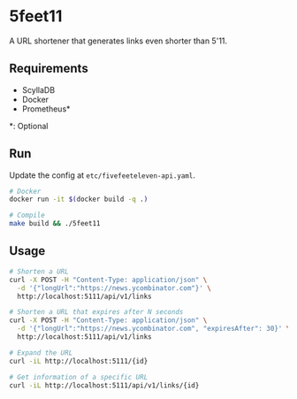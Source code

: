 # 5feet11

A URL shortener that generates links even shorter than 5'11.

## Requirements
- ScyllaDB
- Docker
- Prometheus*

*: Optional

## Run
Update the config at `etc/fivefeeteleven-api.yaml`.
```sh
# Docker
docker run -it $(docker build -q .)

# Compile
make build && ./5feet11
```


## Usage
```bash
# Shorten a URL
curl -X POST -H "Content-Type: application/json" \
  -d '{"longUrl":"https://news.ycombinator.com"}' \
  http://localhost:5111/api/v1/links

# Shorten a URL that expires after N seconds
curl -X POST -H "Content-Type: application/json" \
  -d '{"longUrl":"https://news.ycombinator.com", "expiresAfter": 30}' \
  http://localhost:5111/api/v1/links

# Expand the URL
curl -iL http://localhost:5111/{id}

# Get information of a specific URL
curl -iL http://localhost:5111/api/v1/links/{id}
```
